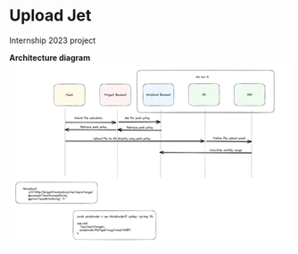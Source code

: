 # Upload Jet

Internship 2023 project

**Architecture diagram**
![architecture diagram](./images/architecture.png)
